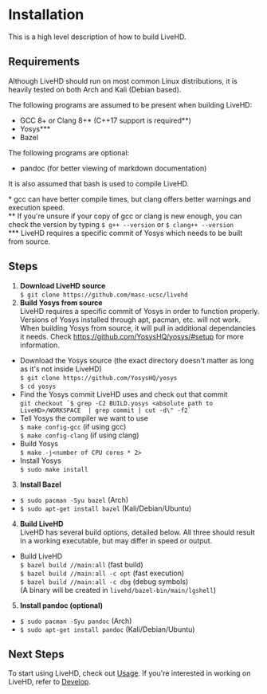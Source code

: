 # Installation

This is a high level description of how to build LiveHD.

## Requirements

Although LiveHD should run on most common Linux distributions, it is heavily tested on both Arch and Kali (Debian based).

The following programs are assumed to be present when building LiveHD:
 - GCC 8+ or Clang 8+* (C++17 support is required**)
 - Yosys***
 - Bazel

The following programs are optional:
 - pandoc (for better viewing of markdown documentation)

It is also assumed that bash is used to compile LiveHD.

\* gcc can have better compile times, but clang offers better warnings and execution speed.  
\*\* If you're unsure if your copy of gcc or clang is new enough, you can check the version by typing 
  ```$ g++ --version```
  or
  ```$ clang++ --version```  
\*\*\* LiveHD requires a specific commit of Yosys which needs to be built from source.

## Steps

1. **Download LiveHD source**  
  ```$ git clone https://github.com/masc-ucsc/livehd```
2. **Build Yosys from source**  
  LiveHD requires a specific commit of Yosys in order to function properly.  Versions of Yosys installed through apt, pacman, etc. will not work.  
  When building Yosys from source, it will pull in additional dependancies it needs.  Check https://github.com/YosysHQ/yosys/#setup for more information.

  - Download the Yosys source (the exact directory doesn't matter as long as it's not inside LiveHD)  
      ```$ git clone https://github.com/YosysHQ/yosys```  
      ```$ cd yosys```
  - Find the Yosys commit LiveHD uses and check out that commit  
      ```git checkout `$ grep -C2 BUILD.yosys <absolute path to LiveHD>/WORKSPACE  | grep commit | cut -d\" -f2` ```
  - Tell Yosys the compiler we want to use  
      ```$ make config-gcc``` (if using gcc)  
      ```$ make config-clang``` (if using clang)
  - Build Yosys  
      ```$ make -j<number of CPU cores * 2>```
  - Install Yosys  
      ```$ sudo make install```
3. **Install Bazel**
  - ```$ sudo pacman -Syu bazel``` (Arch)
  - ```$ sudo apt-get install bazel``` (Kali/Debian/Ubuntu)
4. **Build LiveHD**  
  LiveHD has several build options, detailed below.  All three should result in a working executable, but may differ in speed or output.  
  
  - Build LiveHD  
      ```$ bazel build //main:all``` (fast build)  
      ```$ bazel build //main:all -c opt``` (fast execution)  
      ```$ bazel build //main:all -c dbg``` (debug symbols)  
    (A binary will be created in `livehd/bazel-bin/main/lgshell`)

5. **Install pandoc (optional)**
  - ```$ sudo pacman -Syu pandoc``` (Arch)  
  - ```$ sudo apt-get install pandoc``` (Kali/Debian/Ubuntu)

## Next Steps

To start using LiveHD, check out [Usage](./Usage.md).  If you're interested in working on LiveHD, refer to [Develop](./Develop.md).
